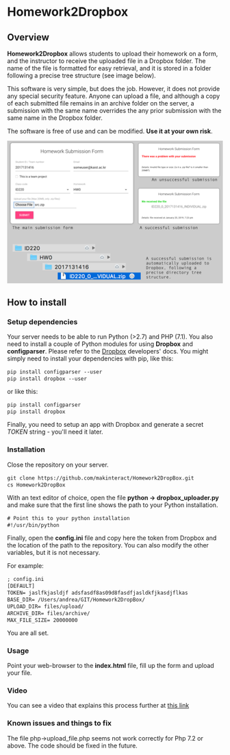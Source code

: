 # Homework2Dropbox

## Overview
**Homework2Dropbox** allows students to upload their homework on a form, and the instructor to receive the uploaded file in a Dropbox folder. The name of the file is formatted for easy retrieval, and it is stored in a folder following a precise tree structure (see image below).

This software is very simple, but does the job. However, it does not provide any special security feature. Anyone can upload a file, and although a copy of each submitted file remains in an archive folder on the server, a submission with the same name overrides the any prior submission with the same name in the Dropbox folder.

The software is free of use and can be modified. **Use it at your own risk**.

![alt text](docs/Overview.png)

## How to install

### Setup dependencies

Your server needs to be able to run Python (>2.7) and PHP (7.1). You also need to install a couple of Python modules for using **Dropbox** and **configparser**. Please refer to the [Dropbox](https://www.dropbox.com/developers/documentation/python) developers' docs. You might simply need to install your dependencies with pip, like this:

```
pip install configparser --user
pip install dropbox --user
```

or like this:

```
pip install configparser
pip install dropbox
```
Finally, you need to setup an app with Dropbox and generate a secret *TOKEN* string - you'll need it later.

### Installation

Close the repository on your server.

```
git clone https://github.com/makinteract/Homework2DropBox.git
cs Homework2DropBox
```

With an text editor of choice, open the file **python -> dropbox_uploader.py** and make sure that the first line shows the path to your Python installation.

```
# Point this to your python installation
#!/usr/bin/python
```

Finally, open the **config.ini** file and copy here the token from Dropbox and the location of the path to the repository. You can also modify the other variables, but it is not necessary.

For example:

```
; config.ini
[DEFAULT]
TOKEN= jaslfkjasldjf adsfasdf8as09d8fasdfjasldkfjkasdjflkas
BASE_DIR= /Users/andrea/GIT/Homework2DropBox/
UPLOAD_DIR= files/upload/
ARCHIVE_DIR= files/archive/
MAX_FILE_SIZE= 20000000
```
You are all set.

### Usage

Point your web-browser to the **index.html** file, fill up the form and upload your file.

### Video

You can see a video that explains this process further at [this link](https://youtu.be/rvup91FmcZs)

### Known issues and things to fix
The file php->upload_file.php seems not work correctly for Php 7.2 or above. The code should be fixed in the future.
